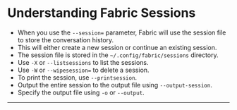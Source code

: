 # Understanding Fabric Sessions

- When you use the `--session=` parameter, Fabric will use the session file to store the conversation history.
- This will either create a new session or continue an existing session.
- The session file is stored in the `~/.config/fabric/sessions` directory.
- Use `-X` or `--listsessions` to list the sessions.
- Use `-W` or `--wipesession=` to delete a session.
- To print the session, use `--printsession`.
- Output the entire session to the output file using `--output-session`.
- Specify the output file using  `-o` or `--output`. 

---

